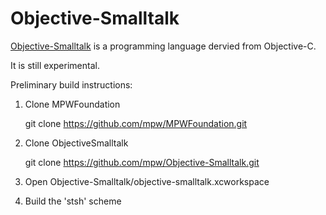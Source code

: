 Objective-Smalltalk
===================

[Objective-Smalltalk](http://objective.st/ "Objective-Smalltalk main site") is a programming
language dervied from Objective-C.  

It is still experimental.

Preliminary build instructions:

1.  Clone MPWFoundation

    git clone https://github.com/mpw/MPWFoundation.git

2.  Clone ObjectiveSmalltalk

    git clone https://github.com/mpw/Objective-Smalltalk.git

3.  Open Objective-Smalltalk/objective-smalltalk.xcworkspace

4.  Build the 'stsh' scheme 





